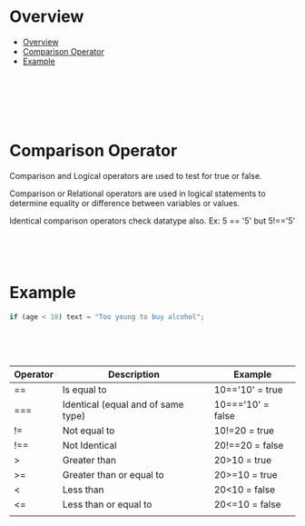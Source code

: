# Overview

- [Overview](#overview)
- [Comparison Operator](#comparison-operator)
- [Example](#example)

&nbsp;

&nbsp;

&nbsp;

# Comparison Operator

Comparison and Logical operators are used to test for true or false.

Comparison or Relational operators are used in logical statements to determine equality or difference between variables or values.

Identical comparison operators check datatype also. Ex: 5 == '5' but 5!=='5'

&nbsp;

&nbsp;

# Example

```js
if (age < 18) text = "Too young to buy alcohol";
```

&nbsp;

&nbsp;

| Operator | Description                        | Example           |
| -------- | ---------------------------------- | ----------------- |
| ==       | Is equal to                        | 10=='10' = true   |
| ===      | Identical (equal and of same type) | 10==='10' = false |
| !=       | Not equal to                       | 10!=20 = true     |
| !==      | Not Identical                      | 20!==20 = false   |
| >        | Greater than                       | 20>10 = true      |
| >=       | Greater than or equal to           | 20>=10 = true     |
| <        | Less than                          | 20<10 = false     |
| <=       | Less than or equal to              | 20<=10 = false    |
|          |                                    |                   |
